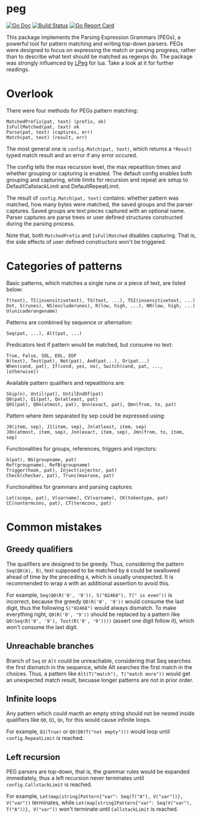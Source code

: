 # peg

[![Go Doc](https://godoc.org/github.com/hucsmn/peg?status.png)](https://godoc.org/github.com/hucsmn/peg)
[![Build Status](https://travis-ci.org/hucsmn/peg.svg?branch=master)](https://travis-ci.org/hucsmn/peg)
[![Go Report Card](https://goreportcard.com/badge/github.com/hucsmn/peg)](https://goreportcard.com/report/github.com/hucsmn/peg)

This package implements the Parsing Expression Grammars (PEGs),
a powerful tool for pattern matching and writing top-down parsers.
PEGs were designed to focus on expressing the match or parsing progress,
rather than to describe what text should be matched as regexps do.
The package was strongly influenced by [LPeg](http://www.inf.puc-rio.br/~roberto/lpeg/) for lua.
Take a look at it for further readings.

# Overlook

There were four methods for PEGs pattern matching:

```
MatchedPrefix(pat, text) (prefix, ok)
IsFullMatched(pat, text) ok
Parse(pat, text) (captures, err)
Match(pat, text) (result, err)
```

The most general one is `config.Match(pat, text)`, which returns a `*Result`
typed match result and an error if any error occured.

The config tells the max recursion level, the max repeatition times and
whether grouping or capturing is enabled. The default config enables
both grouping and capturing, while limits for recursion and repeat are
setup to DefaultCallstackLimit and DefaultRepeatLimit.

The result of `config.Match(pat, text)` contains:
whether pattern was matched, how many bytes were matched,
the saved groups and the parser captures.
Saved groups are text pieces captured with an optional name.
Parser captures are parse trees or user defined structures constructed
during the parsing process.

Note that, both `MatchedPrefix` and `IsFullMatched` disables capturing.
That is, the side effects of user defined constructors won't be triggered.

# Categories of patterns

Basic patterns, which matches a single rune or a piece of text,
are listed below:

```
T(text), TI(insensitivetext), TS(text, ...), TSI(insensitivetext, ...)
Dot, S(runes), NS(excluderunes), R(low, high, ...), NR(low, high, ...)
U(unicoderangename)
```

Patterns are combined by sequence or alternation:

```
Seq(pat, ...), Alt(pat, ...)
```

Predicators test if pattern would be matched, but consume no text:

```
True, False, SOL, EOL, EOF
B(text), Test(pat), Not(pat), And(pat...), Or(pat...)
When(cond, pat), If(cond, yes, no), Switch(cond, pat, ..., [otherwise])
```

Available pattern qualifiers and repeatitions are:

```
Skip(n), Until(pat), UntilEndOf(pat)
Q0(pat), Q1(pat), Qn(atleast, pat)
Q01(pat), Q0n(atmost, pat), Qnn(exact, pat), Qmn(from, to, pat)
```

Pattern where item separated by sep could be expressed using:

```
J0(item, sep), J1(item, sep), Jn(atleast, item, sep)
J0n(atmost, item, sep), Jnn(exact, item, sep), Jmn(from, to, item, sep)
```

Functionalities for groups, references, triggers and injectors:

```
G(pat), NG(groupname, pat)
Ref(groupname), RefB(groupname)
Trigger(hook, pat), Inject(injector, pat)
Check(checker, pat), Trunc(maxrune, pat)
```

Functionalities for grammars and parsing captures:

```
Let(scope, pat), V(varname), CV(varname), CK(tokentype, pat)
CC(nontermcons, pat), CT(termcons, pat)
```

# Common mistakes

## Greedy qualifiers

The qualifiers are designed to be greedy. Thus, considering the pattern
`Seq(Q0(A), B)`, text supposed to be matched by `B` could be swallowed
ahead of time by the preceding `A`, which is usually unexpected.
It is recommended to wrap `A` with an additional assertion to avoid this.

For example, `Seq(Q0(R('0', '9')), S("02468"), T(" is even"))` is incorrect,
because the greedy `Q0(R('0', '9'))` would consume the last digit, thus the
following `S("02468")` would always dismatch. To make everything right,
`Q0(R('0', '9'))` should be replaced by a pattern like
`Q0(Seq(R('0', '9'), Test(R('0', '9'))))` (assert one digit follow it),
which won't consume the last digit.

## Unreachable branches

Branch of `Seq` or `Alt` could be unreachable, considering that Seq searches
the first dismatch in the sequence, while Alt searches the first match in the
choices. Thus, a pattern like `Alt(T("match"), T("match more"))` would get an
unexpected match result, becuase longer patterns are not in prior order.

## Infinite loops

Any pattern which could macth an empty string should not be nested inside
qualifiers like `Q0`, `Q1`, `Qn`, for this would cause infinite loops.

For example, `Q1(True)` or `Q0(Q0(T("not empty")))` would loop until
`config.RepeatLimit` is reached.

## Left recursion

PEG parsers are top-down, that is, the grammar rules would be expanded
immediately, thus a left recursion never terminates until
`config.CallstackLimit` is reached.

For example, `Let(map[string]Pattern{"var": Seq(T("A"), V("var"))}, V("var"))`
terminates, while
`Let(map[string]Pattern{"var": Seq(V("var"), T("A"))}, V("var"))` won't
terminate until `CallstackLimit` is reached.